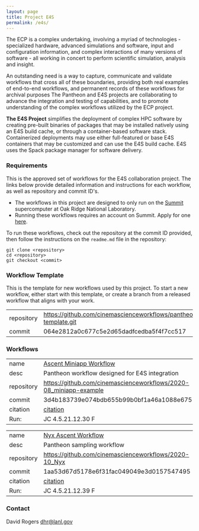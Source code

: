 ```yaml
---
layout: page
title: Project E4S 
permalink: /e4s/
---
```


The ECP is a complex undertaking, involving a myriad of technologies - specialized hardware, advanced simulations and software, input and configuration information, and complex interactions of many versions of software - all working in concert to perform scientific simulation, analysis and insight.

An outstanding need is a way to capture, communicate and validate workflows that cross all of these boundaries, providing both real examples of end-to-end workflows, and permanent records of these workflows for archival purposes The Pantheon and E4S projects are collaborating to advance the integration and testing of capabilities, and to promote understanding of the complex workflows utilized by the ECP project.


**The E4S Project** simplifies the deployment of complex HPC software by creating pre-built binaries of packages that may be installed natively using an E4S build cache, or through a container-based software stack. Containerized deployments may use either full-featured or base E4S containers that may be customized and can use the E4S build cache. E4S uses the Spack package manager for software delivery. 

### Requirements

This is the approved set of workflows for the E4S collaboration project. The links below provide detailed information and instructions for each workflow, as well as repository and commit ID's.

- The workflows in this project are designed to only run on the [Summit](https://www.olcf.ornl.gov/olcf-resources/compute-systems/summit) supercomputer at Oak Ridge National Laboratory.
- Running these workflows requires an account on Summit. Apply for one [here](https://www.olcf.ornl.gov/for-users/documents-forms/olcf-account-application/).

To run these workflows, check out the repository at the commit ID provided, then follow the instructions on the `readme.md` file in the repository:

```
git clone <repository>
cd <repository>
git checkout <commit>
```
### Workflow Template

This is the template for new workflows used by this project. To start a new workflow, either start with this template, or create a branch from a released workflow that aligns with your work. 

|||
|-|-|
|repository| https://github.com/cinemascienceworkflows/pantheon-template.git |
|commit    | 064e2812a0c677c5e2d65dadfcedba5f4f7cc517 |

### Workflows

|||
|-|-|
|name|[Ascent Miniapp Workflow](https://github.com/cinemascienceworkflows/2020-08_miniapp-example/tree/3d4b183739e074bdb655b99b0bf1a46a1088e675)|
|desc|Pantheon workflow designed for E4S integration|
|repository|https://github.com/cinemascienceworkflows/2020-08_miniapp-example|
|commit|3d4b183739e074bdb655b99b0bf1a46a1088e675|
|citation|[citation](https://github.com/pantheonscience/workflows/tree/master/entry/E4S/Ascent_Miniapp_Workflow/pantheon_workflow.bib)|
|  Run:| JC 4.5.21.12.30 F |

|||
|-|-|
|name|[Nyx Ascent Workflow](https://github.com/cinemascienceworkflows/2020-10_Nyx/tree/1aa53d67d5178e6f31fac049049e3d0157547495)|
|desc|Pantheon sampling workflow|
|repository|https://github.com/cinemascienceworkflows/2020-10_Nyx|
|commit|1aa53d67d5178e6f31fac049049e3d0157547495|
|citation|[citation](https://github.com/pantheonscience/workflows/tree/master/entry/E4S/Ascent_Miniapp_Workflow/pantheon_workflow.bib)|
|  Run:|JC 4.5.21.12.39 F |

### Contact

David Rogers dhr@lanl.gov

